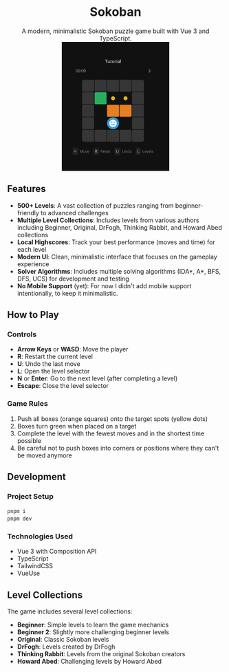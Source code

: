 
<div align="center">
  <h1>Sokoban</h1>
  A modern, minimalistic Sokoban puzzle game built with Vue 3 and TypeScript.<br>
  <img src="https://github.com/web-dev-sam/sokoban/raw/main/.github/demo.png" height="300" align="center" />
</div>

## Features

- **500+ Levels**: A vast collection of puzzles ranging from beginner-friendly to advanced challenges
- **Multiple Level Collections**: Includes levels from various authors including Beginner, Original, DrFogh, Thinking Rabbit, and Howard Abed collections
- **Local Highscores**: Track your best performance (moves and time) for each level
- **Modern UI**: Clean, minimalistic interface that focuses on the gameplay experience
- **Solver Algorithms**: Includes multiple solving algorithms (IDA*, A*, BFS, DFS, UCS) for development and testing
- **No Mobile Support** (yet): For now I didn't add mobile support intentionally, to keep it minimalistic.

## How to Play

### Controls

- **Arrow Keys** or **WASD**: Move the player
- **R**: Restart the current level
- **U**: Undo the last move
- **L**: Open the level selector
- **N** or **Enter**: Go to the next level (after completing a level)
- **Escape**: Close the level selector

### Game Rules

1. Push all boxes (orange squares) onto the target spots (yellow dots)
2. Boxes turn green when placed on a target
3. Complete the level with the fewest moves and in the shortest time possible
4. Be careful not to push boxes into corners or positions where they can't be moved anymore

## Development

### Project Setup

```bash
pnpm i
pnpm dev
```

### Technologies Used

- Vue 3 with Composition API
- TypeScript
- TailwindCSS
- VueUse

## Level Collections

The game includes several level collections:

- **Beginner**: Simple levels to learn the game mechanics
- **Beginner 2**: Slightly more challenging beginner levels
- **Original**: Classic Sokoban levels
- **DrFogh**: Levels created by DrFogh
- **Thinking Rabbit**: Levels from the original Sokoban creators
- **Howard Abed**: Challenging levels by Howard Abed

